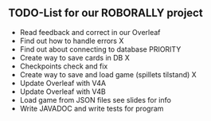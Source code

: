 ## TODO-List for our ROBORALLY project

- Read feedback and correct in our Overleaf
- Find out how to handle errors X
- Find out about connecting to database PRIORITY
- Create way to save cards in DB X
- Checkpoints check and fix
- Create way to save and load game (spillets tilstand) X
- Update Overleaf with V4A
- Update Overleaf with V4B
- Load game from JSON files see slides for info
- Write JAVADOC and write tests for program